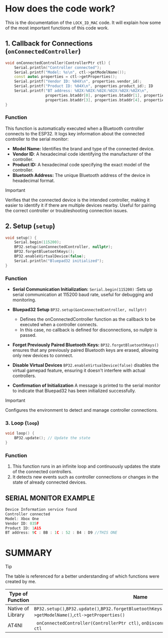 # How does the code work?
This is the documentation of the `LOCK_ID_MAC` code.
It will explain how some of the most important functions of this code work.

## 1. Callback for Connections (`onConnectedController`)
```cpp
void onConnectedController(ControllerPtr ctl) {
    Serial.println("Controller connected");
    Serial.printf("Model: %s\n", ctl->getModelName()); 
    const auto& properties = ctl->getProperties(); 
    Serial.printf("Vendor ID: %04X\n", properties.vendor_id);
    Serial.printf("Product ID: %04X\n", properties.product_id); ID
    Serial.printf("BT address: %02X:%02X:%02X:%02X:%02X:%02X\n",
                  properties.btaddr[0], properties.btaddr[1], properties.btaddr[2], 
                  properties.btaddr[3], properties.btaddr[4], properties.btaddr[5]);
}
```
### Function
This function is automatically executed when a Bluetooth controller connects to the ESP32.
It logs key information about the connected controller to the serial monitor:
- **Model Name:** Identifies the brand and type of the connected device.
- **Vendor ID**: A hexadecimal code identifying the manufacturer of the controller.
- **Product ID:** A hexadecimal code specifying the exact model of the controller.
- **Bluetooth Address:** The unique Bluetooth address of the device in hexadecimal format.
> [!IMPORTANT]
> Verifies that the connected device is the intended controller, making it easier to identify it if there are multiple devices nearby. Useful for pairing the correct controller or troubleshooting connection issues.

## 2. Setup (`setup`)
```cpp
void setup() {
    Serial.begin(115200);
    BP32.setup(&onConnectedController, nullptr); 
    BP32.forgetBluetoothKeys();
    BP32.enableVirtualDevice(false);
    Serial.println("Bluepad32 initialized");
}
```
### Function

- **Serial Communication Initialization:** 
`Serial.begin(115200)` :Sets up serial communication at 115200 baud rate, useful for debugging and monitoring.

- **Bluepad32 Setup** 
`BP32.setup(&onConnectedController, nullptr)`
	- Defines the onConnectedController function as the callback to be executed when a controller connects.
	- In this case, no callback is defined for disconnections, so nullptr is passed.

- **Forget Previously Paired Bluetooth Keys:**
`BP32.forgetBluetoothKeys()` ensures that any previously paired Bluetooth keys are erased, allowing only new devices to connect.

- **Disable Virtual Devices**
`BP32.enableVirtualDevice(false)` disables the virtual gamepad feature, ensuring it doesn't interfere with actual controllers.

- **Confirmation of Initialization**
A message is printed to the serial monitor to indicate that Bluepad32 has been initialized successfully.

> [!IMPORTANT]
> Configures the environment to detect and manage controller connections.

### 3. Loop (`loop`)
```cpp
void loop() {
    BP32.update(); // Update the state
}
```
### Function

1. This function runs in an infinite loop and continuously updates the state of the connected controllers.
2. It detects new events such as controller connections or changes in the state of already connected devices.

## SERIAL MONITOR EXAMPLE
```cpp
Device Information service found
Controller connected
Model: Xbox One
Vendor ID: 035F
Product ID: 1A15
BT address: 9C : BB : 1C : 52 : B4 : D9 //THIS ONE
```
# SUMMARY
> [!TIP]
> The table is referenced for a better understanding of which functions were created by me.

Type of Function   | Name
------------- | -------------
Native of Library  | `BP32.setup()`,`BP32.update()`,`BP32.forgetBluetoothKeys()`,`BP32.enableVirtualDevice()`,`ctl->getModelName()`,`ctl->getProperties()`
AT4NI  | ` onConnectedController(ControllerPtr ctl)`, `onDisconnectedController(ControllerPtr ctl`